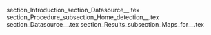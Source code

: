 section_Introduction_section_Datasource__.tex
section_Procedure_subsection_Home_detection__.tex
section_Datasource__.tex
section_Results_subsection_Maps_for__.tex
